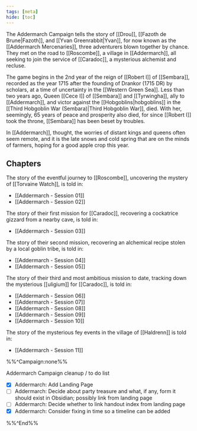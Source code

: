 ```yaml
---
tags: [meta]
hide: [toc]
---
```


The Addermarch Campaign tells the story of [[Drou]], [[Fazoth de Brune|Fazoth]], and [[Yvan Greenrabbit|Yvan]], for now known as the [[Addermarch Mercenaries]], three adventurers blown together by chance. They met on the road to [[Roscombe]], a village in [[Addermarch]], all seeking to join the service of [[Caradoc]], a mysterious alchemist and recluse. 

The game begins in the 2nd year of the reign of [[Robert I]] of [[Sembara]], recorded as the year 1715 after the founding of Drankor (1715 DR) by scholars, at a time of uncertainty in the [[Western Green Sea]]. Less than two years ago, Queen [[Cece I]] of [[Sembara]] and [[Tyrwingha]], ally to [[Addermarch]], and victor against the [[Hobgoblins|hobgoblins]] in the [[Third Hobgoblin War (Sembara)|Third Hobgoblin War]], died. With her, seemingly, 65 years of peace and prosperity also died, for since [[Robert I]] took the throne, [[Sembara]] has been beset by troubles. 

In [[Addermarch]], thought, the worries of distant kings and queens often seem remote, and it is the late snows and cold spring that are on the minds of  farmers, hoping for a good apple crop this year. 
## Chapters

The story of the eventful journey to [[Roscombe]], uncovering the mystery of [[Torvaine Watch]], is told in:
- [[Addermarch - Session 01]]
- [[Addermarch - Session 02]]

The story of their first mission for [[Caradoc]], recovering a cockatrice gizzard from a nearby cave, is told in:
- [[Addermarch - Session 03]]

The story of their second mission, recovering an alchemical recipe stolen by a local goblin tribe, is told in:
- [[Addermarch - Session 04]]
- [[Addermarch - Session 05]]

The story of their third and most ambitious mission to date, tracking down the mysterious [[uligium]] for [[Caradoc]], is told in:
- [[Addermarch - Session 06]]
- [[Addermarch - Session 07]]
- [[Addermarch - Session 08]]
- [[Addermarch - Session 09]]
- [[Addermarch - Session 10]]

The story of the mysterious fey events in the village of [[Haldrenn]] is told in:
- [[Addermarch - Session 11]]


%%^Campaign:none%%

Addermarch Campaign cleanup / to do list

- [x] Addermarch: Add Landing Page
- [ ] Addermarch: Decide about party treasure and what, if any, form it should exist in Obsidian; possibly link from landing page
- [ ] Addermarch: Decide whether to link handout index from landing page
- [x] Addermarch: Consider fixing in time so a timeline can be added

%%^End%%